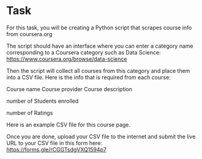 # Task

For this task, you will be creating a Python script that scrapes course info from coursera.org

The script should have an interface where you can enter a category name corresponding to a Coursera category such as Data Science: <https://www.coursera.org/browse/data-science>

Then the script will collect all courses from this category and place them into a CSV file. Here is the info that is required from each course:

Course name
Course provider
Course description

number of Students enrolled

number of Ratings

Here is an example CSV file for this course page.

Once you are done, upload your CSV file to the internet and submit the live URL to your CSV file in this form here: <https://forms.gle/rCGGTsdgVXQ1594p7>
